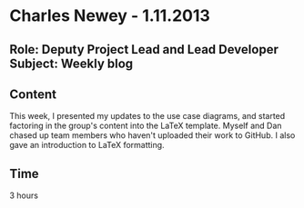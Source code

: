 Charles Newey - 1.11.2013
===============
Role: Deputy Project Lead and Lead Developer
Subject: Weekly blog
---------------

Content
-------
This week, I presented my updates to the use case diagrams, and started factoring in the group's content into the LaTeX template. Myself and Dan chased up team members who haven't uploaded their work to GitHub. I also gave an introduction to LaTeX formatting. 

Time
----
3 hours

